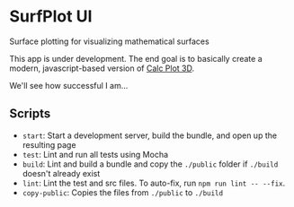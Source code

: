 # SurfPlot UI
Surface plotting for visualizing mathematical surfaces

This app is under development.  The end goal is to basically create a modern, javascript-based 
version of [Calc Plot 3D](http://web.monroecc.edu/manila/webfiles/pseeburger/CalcPlot3D/).

We'll see how successful I am...

## Scripts

* `start`: Start a development server, build the bundle, and open up the resulting page
* `test`: Lint and run all tests using Mocha
* `build`: Lint and build a bundle and copy the `./public` folder if `./build` doesn't already exist
* `lint`: Lint the test and src files. To auto-fix, run `npm run lint -- --fix`.
* `copy-public`: Copies the files from `./public` to `./build` 